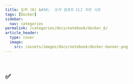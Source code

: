 ```yaml
---
title: 도커 (6) &#58;  도커 컴포트 CLI 치트 시트
tags: [Docker]
sidebar:
  nav: categories
permalink: /categories/docs/notebook/docker_6/
article_header:
  type: cover
  image:
    src: /assets/images/docs/notebook/docker-banner.png
---
```


<div class="article__content" markdown="1">

&ensp;

## ✅

</div>
